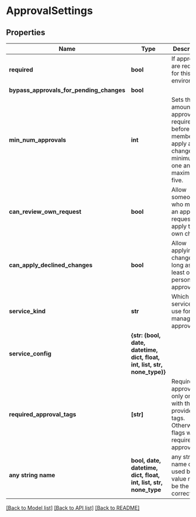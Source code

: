 # ApprovalSettings


## Properties
Name | Type | Description | Notes
------------ | ------------- | ------------- | -------------
**required** | **bool** | If approvals are required for this environment. | 
**bypass_approvals_for_pending_changes** | **bool** |  | 
**min_num_approvals** | **int** | Sets the amount of approvals required before a member can apply a change. The minimum is one and the maximum is five. | 
**can_review_own_request** | **bool** | Allow someone who makes an approval request to apply their own change. | 
**can_apply_declined_changes** | **bool** | Allow applying the change as long as at least one person has approved. | 
**service_kind** | **str** | Which service to use for managing approvals. | 
**service_config** | **{str: (bool, date, datetime, dict, float, int, list, str, none_type)}** |  | 
**required_approval_tags** | **[str]** | Require approval only on flags with the provided tags. Otherwise all flags will require approval. | 
**any string name** | **bool, date, datetime, dict, float, int, list, str, none_type** | any string name can be used but the value must be the correct type | [optional]

[[Back to Model list]](../README.md#documentation-for-models) [[Back to API list]](../README.md#documentation-for-api-endpoints) [[Back to README]](../README.md)


